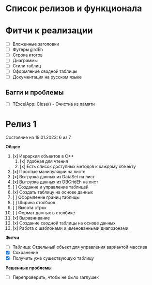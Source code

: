 Список релизов и функционала
============================

# Фитчи к реализации

- [ ] Вложенные заголовки
- [ ] Футеры girdEh
- [ ] Строка итогов
- [ ] Диаграммы
- [ ] Стили таблиц
- [ ] Оформление сводной таблицы
- [ ] Документация на русском языке

## Багги и проблемы

- [ ] TExcelApp: Close() - Очистка из памяти


# Релиз 1

Состояние на 19.01.2023: 6 из 7

**Общее**

1. [x] Иерархия объектов в С++
   1. [x] Удобная для чтения
   2. [x] Есть список доступных методов к каждому объекту
2. [x] Простые манипуляции на листе
1. [x] Выгрузка данных из DataSet на лист
2. [x] Выгрузка данных из DBGridEh на лист
3. [ ] Создание и управление таблицей
  1. [x] Создать таблицу на основе данных
  2. [ ] Оформление границ таблицы
  3. [ ] Ширина столбцов
  4. [ ] Высота строк
  1. [ ] Формат данных в столбике
  2. [x] Выравнивание
1. [x] Создание сводной таблицы на основе данных
2. [x] Работа с шаблонами и именованными диапозонами

**Фитчи**

- [ ] Таблица: Отдельный объект для управления вариантой массива
- [x] Сохранение
- [x] Получить уже существующую таблицу

**Решенные проблемы**

- [ ] Перепроверить, чтобы не было заглушек

